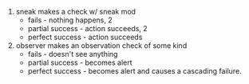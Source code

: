 
1. sneak makes a check w/ sneak mod
	- fails - nothing happens, 2
	- partial success - action succeeds, 2
	- perfect success - action succeeds
2. observer makes an observation check of some kind
	- fails - doesn't see anything
	- partial success - becomes alert
	- perfect success - becomes alert and causes a cascading failure.
